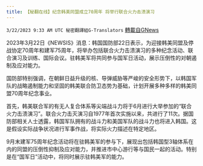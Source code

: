 ```yaml
---
title: 【秘翻在线】纪念韩美同盟成立70周年 将举行联合火力击溃演习
---
```

`3/22/2023 9:33 AM UTC 秘密翻譯組G-Translators` [轉載自GNews](https://gnews.org/articles/1035664)

2023年3月22日《NEWSIS》消息：韩国国防部22日表示，为迎接韩美同盟及停战协定70周年和建军75周年，将举办包括联合火力击溃演习的多种纪念活动、联合演习及训练、国际会议。驻韩美军将共同参与国军日活动，展示压倒性的对朝遏制及应对能力。

国防部特别强调，在朝鲜日益升级的核、导弹威胁等严峻的安全形势下，以韩国军队的战略遏制能力和坚固的韩美联合防卫态势为基础，计划开展多种多样的韩美同盟70周年纪念事业。

首先，韩美联合军的有无人复合体系等尖端战斗力将于6月进行大举参加的“联合火力击溃演习”。联合火力击灭演习自1977年首次实施以来，共进行了11次。据国防部相关人士透露，韩国军队拥有的战斗力和美国军队的战斗力也将进入韩国。这是假设实际战争状况进行军事作战，将实际火力描述在特定地区。

9月末建军75周年纪念活动将在驻韩美军的参与下，展现出包括韩国型3轴体系在内的同盟的压倒性抑制及应对能力，并推进市中心游行等与国民一起的活动。特别是在“国军日”活动中，将同时展示驻韩美军的能力。
